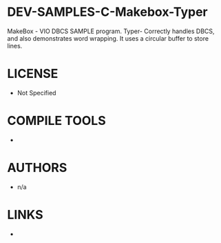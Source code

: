 DEV-SAMPLES-C-Makebox-Typer
===========================

MakeBox - VIO DBCS SAMPLE program. Typer- Correctly handles DBCS, and also demonstrates word wrapping.  It uses a circular buffer to store lines.

LICENSE
===============
* Not Specified

COMPILE TOOLS
===============
* 

AUTHORS
===============
* n/a

LINKS
===============
* 
